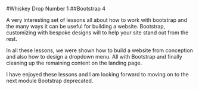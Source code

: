 
#Whiskey Drop  Number 1
##Bootstrap 4

A very interesting set of lessons all about how to work with bootstrap and the
many ways it can be useful for building a website.
Bootstrap, customizing with bespoke designs will to help your site stand out
from the rest.

In all these lessons, we were shown how to build a website from conception 
and also how to design a dropdown menu. All with Bootstrap and finally cleaning 
up the remaining content on the landing page. 

I have enjoyed these lessons and I am looking forward to moving on to the next
module Bootstrap deprecated.
 